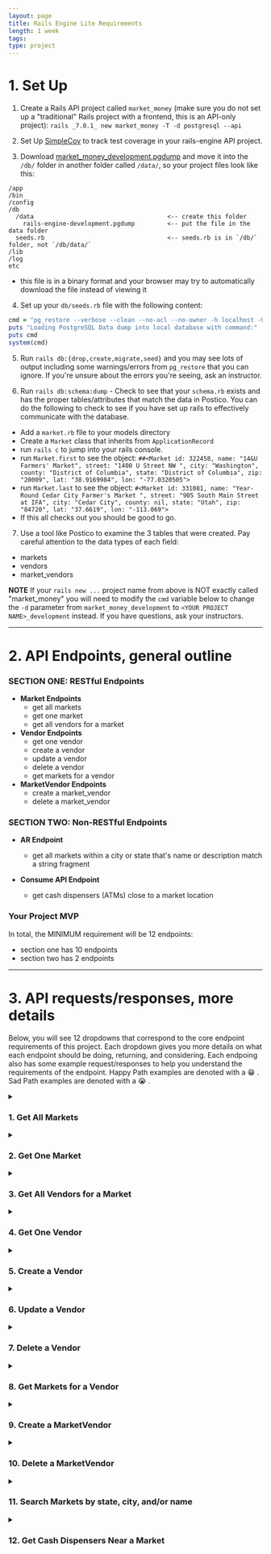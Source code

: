 ```yaml
---
layout: page
title: Rails Engine Lite Requirements
length: 1 week
tags:
type: project
---
```


# 1. Set Up

1. Create a Rails API project called `market_money` (make sure you do not set up a "traditional" Rails project with a frontend, this is an API-only project): `rails _7.0.1_ new market_money -T -d postgresql --api`

2. Set Up [SimpleCov](https://github.com/colszowka/simplecov) to track test coverage in your rails-engine API project.

3. Download [market_money_development.pgdump](https://raw.githubusercontent.com/turingschool/backend-curriculum-site/gh-pages/module3/projects/market_money/market_money_development.pgdump) and move it into the `/db/` folder in another folder called `/data/`, so your project files look like this:

```
/app
/bin
/config
/db
  /data                                     <-- create this folder
    rails-engine-development.pgdump         <-- put the file in the data folder
  seeds.rb                                  <-- seeds.rb is in `/db/` folder, not `/db/data/`
/lib
/log
etc
```

  - this file is in a binary format and your browser may try to automatically download the file instead of viewing it


4. Set up your `db/seeds.rb` file with the following content:
```ruby
cmd = "pg_restore --verbose --clean --no-acl --no-owner -h localhost -U $(whoami) -d market_money_development db/data/market_money_development.pgdump"
puts "Loading PostgreSQL Data dump into local database with command:"
puts cmd
system(cmd)
```

5. Run `rails db:{drop,create,migrate,seed}` and you may see lots of output including some warnings/errors from `pg_restore` that you can ignore. If you're unsure about the errors you're seeing, ask an instructor.

6. Run `rails db:schema:dump` - Check to see that your `schema.rb` exists and has the proper tables/attributes that match the data in Postico. You can do the following to check to see if you have set up rails to effectively communicate with the database.
  * Add a `market.rb` file to your models directory
  * Create a `Market` class that inherits from `ApplicationRecord`
  * run `rails c` to jump into your rails console.
  * run `Market.first` to see the object: `##<Market id: 322458, name: "14&U Farmers' Market", street: "1400 U Street NW ", city: "Washington", county: "District of Columbia", state: "District of Columbia", zip: "20009", lat: "38.9169984", lon: "-77.0320505">`
  * run `Market.last` to see the object: `#<Market id: 331081, name: "Year-Round Cedar City Farmer's Market ", street: "905 South Main Street at IFA", city: "Cedar City", county: nil, state: "Utah", zip: "84720", lat: "37.6619", lon: "-113.069">`
  * If this all checks out you should be good to go.

7. Use a tool like Postico to examine the 3 tables that were created. Pay careful attention to the data types of each field:
  * markets
  * vendors 
  * market_vendors


**NOTE** If your `rails new ...` project name from above is NOT exactly called "market_money" you will need to modify the `cmd` variable below to change the `-d` parameter from `market_money_development` to `<YOUR PROJECT NAME>_development` instead. If you have questions, ask your instructors.

---

# 2. API Endpoints, general outline

### SECTION ONE: RESTful Endpoints

- **Market Endpoints**
  * get all markets
  * get one market
  * get all vendors for a market
- **Vendor Endpoints**
  * get one vendor
  * create a vendor
  * update a vendor
  * delete a vendor
  * get markets for a vendor
- **MarketVendor Endpoints**
  * create a market_vendor
  * delete a market_vendor

### SECTION TWO: Non-RESTful Endpoints

- **AR Endpoint**
  * get all markets within a city or state that's name or description match a string fragment

- **Consume API Endpoint**
  * get cash dispensers (ATMs) close to a market location

### Your Project MVP

In total, the MINIMUM requirement will be 12 endpoints:

* section one has 10 endpoints
* section two has 2 endpoints

---

# 3. API requests/responses, more details

Below, you will see 12 dropdowns that correspond to the core endpoint requirements of this project. Each dropdown gives you more details on what each endpoint should be doing, returning, and considering. Each endpoing also has some example request/responses to help you understand the requirements of the endpoint. Happy Path examples are denoted with a 😁  . Sad Path examples are denoted with a 😭  . 

<details>
<summary><h3>1. Get All Markets</h3></summary>

#### Details:
1. This endpoint should follow the pattern of `GET /api/v0/markets` and should return ALL markets in the database.
2. In addition to the market's main attributes, the market resource should also list an attribute for `vendor_count`, which is the number of vendors that are associated with that market. 

      <details><summary><h5>Example #1 😁 </h5></summary>
      
      #### Request: 
      ```
        GET /api/v0/markets
        Content-Type: application/json
        Accept: application/json
      ```

      #### Response:
      `status: 200`
      ```json
      {
          "data": [
              {
                  "id": "17",
                  "type": "market",
                  "attributes": {
                      "name": "18th Street Farmers Market",
                      "street": "825 18th Street",
                      "city": "Charleston",
                      "county": "Coles",
                      "state": "Illinois",
                      "zip": "61920",
                      "lat": "39.490737",
                      "lon": "-88.163254",
                      "vendor_count": 28
                  }
              },
              {
                  "id": "18",
                  "type": "market",
                  "attributes": {
                      "name": "19/27 Community Farmers Market",
                      "street": "NE 7th Ave",
                      "city": "Chiefland",
                      "county": "Levy",
                      "state": "Florida",
                      "zip": "32626",
                      "lat": "29.4848541",
                      "lon": "-82.8578732",
                      "vendor_count": 38
                  }
              },
              ...,
              ...,
          ]
      }
      ```
      </details>
</details>
<details><summary><h3>2. Get One Market</h3></summary>

#### Details:
1. This endpoint should follow the pattern of `GET /api/v0/markets/:id`.
2. If a valid market id is passed in, all market attributes, as well as a `vendor_count` should be returned.  
3. If an invalid market id is passed in, a 404 status as well as a descriptive error message should be sent back in the response.

      <details><summary><h5>Example #1 😁 </h5></summary>

      #### Request:
      ```
        GET /api/v0/markets/360
        Content-Type: application/json
        Accept: application/json
      ```

      #### Response: 
      `status: 200`
      ```json
      {
          "data": {
              "id": "360",
              "type": "market",
              "attributes": {
                  "name": "Austintown Farmers Market",
                  "street": "6000 Kirk Road (Austintown Township Park)",
                  "city": "Austintown",
                  "county": "Mahoning",
                  "state": "Ohio",
                  "zip": "44515",
                  "lat": "41.070511",
                  "lon": "-80.774094",
                  "vendor_count": 24
              }
          }
      }
      ```
      </details>
      <details><summary><h5>Example #2 😭 </h5></summary>
    
      #### Request:
      ```
        GET /api/v0/markets/123123123123 (where `123123123123` is an invalid Market id)
        Content-Type: application/json
        Accept: application/json
      ```

      #### Response: 
      `status: 404`
      ```json
      {
          "errors": [
              {
                  "detail": "Couldn't find Market with 'id'=123123123123"
              }
          ]
      }
      ```
      </details>
</details>

<details><summary><h3>3. Get All Vendors for a Market</h3></summary>

#### Details 
1. This endpoint should follow the pattern of `GET /api/v0/markets/:id/vendors`
2. If a valid market id is passed in, a JSON object is sent back with a top-level `data` key that points to a collection of that market's vendors. Each vendor contains all of it's attributes.
3. If an invalid market id is passed in, a 404 status as well as a descriptive error message should be sent back in the response.

    <details><summary><h5>Example #1 😁</h5></summary>

    #### Request: 
    ```
      GET /api/v0/markets/360/vendors
      Content-Type: application/json
      Accept: application/json
    ```

    #### Response: 
    `status: 200`
    ```json
    {
        "data": [
            {
                "id": "1150",
                "type": "vendor",
                "attributes": {
                    "name": "Jolly Scoops",
                    "description": "Handcrafted ice cream in a variety of festive flavors.",
                    "contact_name": "Kit Romaguera",
                    "contact_phone": "656.318.8117",
                    "credit_accepted": true
                }
            },
            {
                "id": "1452",
                "type": "vendor",
                "attributes": {
                    "name": "The Book Cellar",
                    "description": "A hidden gem of a bookstore, featuring a range of used and rare titles, with a focus on science fiction and fantasy.",
                    "contact_name": "Dorian O'Kon",
                    "contact_phone": "839-874-2562",
                    "credit_accepted": true
                }
            },
            {
                "id": "318",
                "type": "vendor",
                "attributes": {
                    "name": "Hot Diggity Dog",
                    "description": "sells gourmet hot dogs with unique toppings",
                    "contact_name": "Dan Connelly PhD",
                    "contact_phone": "322-239-3558",
                    "credit_accepted": false
                }
            },
            ...,
            ...,
        ]
    }
    ```
    </details>
    <details><summary><h5>Example #2 😭 </h5></summary>
      
      #### Request:
      ```
        GET /api/v0/markets/123123123123/vendors (where `123123123123` is an invalid Market id)
        Content-Type: application/json
        Accept: application/json
      ```

      #### Response: 
      `status: 404`
      ```json
    {
        "errors": [
            {
                "detail": "Couldn't find Market with 'id'=123123123123"
            }
        ]
    }
      ```
    </details>
</details>

<details><summary><h3>4. Get One Vendor</h3></summary>

#### Details
1. This endpoint should follow the pattern of `GET /api/v0/vendors/:id`
2. If a valid vendor id is passed in, a JSON object is sent back with a top-level `data` key that points to the vendor resource with that id, and all attributes for that vendor.
3. If an invalid vendor id is passed in, a 404 status as well as a descriptive error message should be sent back in the response.

    <details><summary><h5>Example #1 😁</h5></summary>

    #### Request: 
    ```
      GET /api/v0/vendors/1150
      Content-Type: application/json
      Accept: application/json
    ```

    #### Response:
    `status: 200`
    ```json 
    {
        "data": {
            "id": "1150",
            "type": "vendor",
            "attributes": {
                "name": "Jolly Scoops",
                "description": "Handcrafted ice cream in a variety of festive flavors.",
                "contact_name": "Kit Romaguera",
                "contact_phone": "656.318.8117",
                "credit_accepted": true
            }
        }
    }
    ```
    </details>
    <details><summary><h5>Example #2 😭 </h5></summary>
      
      #### Request:
      ```
        GET /api/v0/vendors/123123123123 (where `123123123123` is an invalid Vendor id)
        Content-Type: application/json
        Accept: application/json
      ```

      #### Response: 
      `status: 404`
      ```json
    {
        "errors": [
            {
                "detail": "Couldn't find Vendor with 'id'=123123123123"
            }
        ]
    }
      ```
    </details>
</details>

<details><summary><h3>5. Create a Vendor</h3></summary>

#### Details
1. This endpoint should follow the pattern of `POST /api/v0/vendors`, and should pass ALL attributes required to create a vendor (`name`, `description`, `contact_name`, `contact_phone`, and `credit_accepted`) as JSON in the body of the request. (In postman, navigate to `Body` tab, select `raw` and change the format to `JSON` instead of `Text`)
2. This endpoint should create a new vendor resource.
3. A successful response will return a response with a `201` status code, and return the newly created vendor resource. 
4. If any number of attributes are left out in the body of the request, a status code of `400`, as well as a descriptive error message should be sent back in the response.
5. Validating the presence of a boolean value can be tricky since `false` is evaluated as `nil`. Validating the presence of a field that could be false will generate some a validation error when we don't mean it to. We'd suggest creating your own [custom validation](https://guides.rubyonrails.org/active_record_validations.html#custom-methods) for validating the presence of a boolean field. 

    <details><summary><h5>Example #1 😁</h5></summary>

    #### Request:
    ```
      POST /api/v0/vendors
      Content-Type: application/json
      Accept: application/json
    ```

    ##### Body: 
    ```
    {
        "name": "Buzzy Bees",
        "description": "local honey and wax products",
        "contact_name": "Berly Couwer",
        "contact_phone": "8389928383",
        "credit_accepted": false
    }
    ```

    #### Response:
    `status: 201`
    ```json 
    {
        "data": {
            "id": "1694",
            "type": "vendor",
            "attributes": {
                "name": "Buzzy Bees",
                "description": "local honey and wax products",
                "contact_name": "Berly Couwer",
                "contact_phone": "8389928383",
                "credit_accepted": false
            }
        }
    }
    ```
    </details>
    <details><summary><h5>Example #2 😭 </h5></summary>
      
      #### Request:
      ```
        POST /api/v0/vendors
        Content-Type: application/json
        Accept: application/json
      ```
      ##### Body: 
      ```
      {
          "name": "Buzzy Bees",
          "description": "local honey and wax products",
          "credit_accepted": false
      }
      ```

      #### Response: 
      `status: 400`
      ```json
    {
        "errors": [
            {
                "detail": "Validation failed: Contact name can't be blank, Contact phone can't be blank"
            }
        ]
    }
      ```
    </details>
</details>

<details><summary><h3>6. Update a Vendor</h3></summary>

#### Details
1. This endpoint should follow the pattern of `PATCH /api/v0/vendors/:id`, and can pass any number and combination of attribtues to be updated (`name`, `description`, `contact_name`, `contact_phone`, and `credit_accepted`) as JSON in the body of the request. (In postman, navigate to `Body` tab, select `raw` and change the format to `JSON` instead of `Text`)
2. This endpoint should update an existing vendor with any parameters sent in via the body.
3. If someone were to try to update a vendor resource to have a `nil` or empty attribute, a proper 400-level status code as well as a descriptive error message should be sent back in the response.
4. A successful response will return the newly updated vendor resource. 

    <details><summary><h5>Example #1 😁</h5></summary>

    #### Request: 
    ```
      PATCH /api/v0/vendors/1694
      Content-Type: application/json
      Accept: application/json
    ```

    ##### Body: 
    ```
    {
        "contact_name": "Kimberly Couwer",
        "credit_accepted": false
    }
    ```

    #### Response: 
    `status: 200`
    ```json 
    {
        "data": {
            "id": "1694",
            "type": "vendor",
            "attributes": {
                "name": "Buzzy Bees",
                "description": "local honey and wax products",
                "contact_name": "Kimberly Couwer",
                "contact_phone": "8389928383",
                "credit_accepted": false
            }
        }
    }
    ```
    </details>
    <details><summary><h5>Example #2 😭 </h5></summary>
      
      #### Request:
      ```
        PATCH /api/v0/vendors/123123123123 (where `123123123123` is an invalid Vendor id)
        Content-Type: application/json
        Accept: application/json
      ```
      ##### Body: 
      ```
    {
        "contact_name": "Kimberly Couwer",
        "credit_accepted": false
    }
      ```

      #### Response: 
      `status: 404`
      ```json
    {
        "errors": [
            {
                "detail": "Couldn't find Vendor with 'id'=123123123123"
            }
        ]
    }
      ```
    </details>
    <details><summary><h5>Example #3 😭 </h5></summary>
      
      #### Request:
      ```
        PATCH /api/v0/vendors/1694 (where `1694` is an valid Vendor id)
        Content-Type: application/json
        Accept: application/json
      ```
      ##### Body: 
      ```
    {
        "contact_name": "",
        "credit_accepted": false
    }
      ```

      #### Response: 
      `status: 400`
      ```json
    {
        "errors": [
            {
                "detail": "Validation failed: Contact name can't be blank"
            }
        ]
    }
      ```
    </details>
</details>

<details><summary><h3>7. Delete a Vendor</h3></summary>

#### Details
1. This endpoint should follow the pattern of `DELETE /api/v0/vendors/:id`
2. When a valid id is passed in, that vendor will be destroyed, as well as any associations that vendor had. A status code of `204` should be sent back, without any content in the body. 
3. If an invalid id is passed in, a 404 status code as well as a descriptive message should be sent back with the response.

    <details><summary><h5>Example #1 😁 </h5></summary>

    #### Request: 
    ```
      DELETE /api/v0/vendors/70
      Content-Type: application/json
      Accept: application/json
    ```

    #### Response: 
    `status: 204`
    </details>

    <details><summary><h5>Example #2 😭 </h5></summary>
      
      #### Request:
      ```
        DELETE /api/v0/vendors/123123123123 (where `123123123123` is an invalid Vendor id)
        Content-Type: application/json
        Accept: application/json
      ```

      #### Response: 
      `status: 404`
      ```json
    {
        "errors": [
            {
                "detail": "Couldn't find Vendor with 'id'=123123123123"
            }
        ]
    }
      ```
    </details>
</details>

<details><summary><h3>8. Get Markets for a Vendor</h3></summary>

#### Details
1. This endpoint should follow the pattern of `GET /api/v0/vendors/:id/markets`, and it should return any markets that the vendor is associated with.
2. When a valid vendor id is passed in, a response will be sent back that lists out all markets that the vendor is associated with. 
3. If a vendor only has one market that they sell at, that market should still be returned in an array. 
4. If a vendor doesn't have any markets that they sell at, the `data` top level key should point to an empty array. 
3. If an invalid vendor id is passed in, a 404 status code as well as a descriptive message should be sent back with the response.

    <details><summary><h5>Example #1 😁 </h5></summary>

    #### Request: 
    ```
      GET /api/v0/vendors/1150/markets
      Content-Type: application/json
      Accept: application/json
    ```

    #### Response: 
    ```json 
    {
        "data": [
            {
                "id": "360",
                "type": "market",
                "attributes": {
                    "name": "Austintown Farmers Market",
                    "street": "6000 Kirk Road (Austintown Township Park)",
                    "city": "Austintown",
                    "county": "Mahoning",
                    "state": "Ohio",
                    "zip": "44515",
                    "lat": "41.070511",
                    "lon": "-80.774094",
                    "vendor_count": 24
                }
            },
            {
                "id": "994",
                "type": "market",
                "attributes": {
                    "name": "Canal Fulton Farmers Market ",
                    "street": "2309 Locust Street",
                    "city": "Canal Fulton",
                    "county": null,
                    "state": "Ohio",
                    "zip": "44614",
                    "lat": "40.8822",
                    "lon": "-81.5686",
                    "vendor_count": 39
                }
            },
            ...,
            ...,
        ]
    }
    ```
    </details>
    <details><summary><h5>Example #2 😭 </h5></summary>
      
      #### Request:
      ```
        GET /api/v0/vendors/123123123123/markets (where `123123123123` is an invalid Vendor id)
        Content-Type: application/json
        Accept: application/json
      ```

      #### Response: 
      `status: 404`
      ```json
    {
        "errors": [
            {
                "detail": "Couldn't find Vendor with 'id'=123123123123"
            }
        ]
    }
      ```
    </details>
</details>
<details><summary><h3>9. Create a MarketVendor</h3></summary>

#### Details
1. This endpoint should follow the pattern of `POST /api/v0/market_vendors`, and it should create a new association between a market and a vendor (so then, the vendor has a new market that they sell at).
2. When valid ids for vendor and market are passed in, a MarketVendor will be created, and a response will be sent back with a `201` status, detailing that a Vendor was added to a Market. 
3. After implementing the happy path for this endpoint, run it, and check that when you call `GET /api/v0/vendors/:id/markets` for the vendor in which you just added to a market, that you see the newly associated market listed. 
4. If an invalid vendor id or and invalid market id is passed in, a 404 status code as well as a descriptive message should be sent back with the response.
5. If there already exists a MarketVendor with that `market_id` and that `vendor_id`, a response with a `422` status code and a message informing the client that that association already exists, should be sent back. Looking at [custom validation](https://guides.rubyonrails.org/active_record_validations.html#custom-methods) might help to implement a validation for uniqueness of the attributes for this resource. 

    <details><summary><h5>Example #1 😁 </h5></summary>

    #### Request:
    ```
      POST /api/v0/market_vendors
      Content-Type: application/json
      Accept: application/json
    ```

    ##### Body: 
    ```json
    {
        "market_id": 19,
        "vendor_id": 1150
    }
    (where 19 and 1150 are valid market and vendor id's.)
    ```

    #### Response: 
    ```json
      {
        "message": "Successfully added vendor to market"
      }
    ```
    </details>
    <details><summary><h5>Example #2 😭 </h5></summary>
      
      #### Request:
      ```
        POST /api/v0/market_vendors
        Content-Type: application/json
        Accept: application/json
      ```
      ##### Body: 
      ```json
      {
          "market_id": 987654321, 
          "vendor_id": 1150 
      }
      (where 987654321 is an invalid market id)
      ```

      #### Response: 
      `status: 404`
      ```json
    {
        "errors": [
            {
                "detail": "Validation failed: Market must exist"
            }
        ]
    }
      ```
    </details>
    <details><summary><h5>Example #3 😭 </h5></summary>
      
      #### Request:
      ```
        POST /api/v0/market_vendors
        Content-Type: application/json
        Accept: application/json
      ```
      ##### Body: 
      ```json
      {
          "market_id": 19, 
          "vendor_id": 1150 
      }
      (where 19 and 1150 are valid market and vendor id's, but an existing MarketVendor with those values already exists.)
      ```

      #### Response: 
      `status: 422`
      ```json
    {
        "errors": [
            {
                "detail": "Validation failed: Market vendor asociation between market with market_id=70 and vendor_id=1150 already exists"
            }
        ]
    }
      ```
    </details>
</details>

<details><summary><h3>10. Delete a MarketVendor</h3></summary>

#### Details
1. This endpoint should follow the pattern of `DELETE /api/v0/market_vendors`, and it should destroy an existing association between a market and a vendor (so that a vendor no longer is listed at a certain market).
2. The `market_id` and the `vendor_id` should be passed in via the body. 
2. When a MarketVendor resource can be found with the passed in `vendor_id` and `market_id`, that resource should be destroyed, and a response will be sent back with a `204` status, with nothing returned in the body of the request.  
3. After implementing the happy path for this endpoint, run it, and check that when you call `GET /api/v0/vendors/:id/markets` for the vendor in which you just deleted an association to a market, that you don't see the recently removed market listed. 
4. If a MarketVendor resource can NOT be found with the passed in `vendor_id` and `market_id`, a 404 status code as well as a descriptive message should be sent back with the response.
  
    <details><summary><h5>Example #1 😁 </h5></summary>

    #### Request: 
    ```
      DELETE /api/v0/market_vendors
      Content-Type: application/json
      Accept: application/json
    ```

    ##### Body: 
    ```json
    {
        "market_id": 19,
        "vendor_id": 1697
    }
    ```

    #### Response: 
    `status: 204`
    </details>
    <details><summary><h5>Example #2 😭 </h5></summary>
      
      #### Request:
      ```
        DELETE /api/v0/market_vendors
        Content-Type: application/json
        Accept: application/json
      ```
      ##### Body: 
      ```json
      {
          "market_id": 423, 
          "vendor_id": 1150 
      }
      (where there is no MarketVendor that has a market_id=423 AND a vendor_id=1150)
      ```

      #### Response: 
      `status: 404`
      ```json
    {
        "errors": [
            {
                "detail": "No MarketVendor with market_id=423 AND vendor_id=1150 exists"
            }
        ]
    }
      ```
    </details>
</details>
<details><summary><h3>11. Search Markets by state, city, and/or name</h3></summary>

#### Details: 
1. The endpoint should be in the pattern of `GET /api/v0/markets/search`, and can accept `city`, `state`, and `name` parameters.
2. The following combination of parameters can be sent in at any time: 
  * `state`
  * `state`, `city`
  * `state`, `city`, `name`
  * `state`, `name`
  * `name`
3. The following combination of parameters can NOT be sent in at any time: 
  * `city`
  * `city`, `name`
4. If an invalid set of parameters are sent in, a proper error message should be sent back, along with a `422` status code. 
5. In the event that valid parameters are sent in, and only one market is returned from the search, the `data` top level key should still point to an array holding that one market resource data. 
6. Similar to above, in the event that valid parameters are sent in, and NO markets are returned, the `data` top level key should point to an empty array. And a status code of `200` should still be returned

    <details><summary><h5>Example #1 😁</h5></summary>

    #### Request: 
    ```
      GET /api/v0/markets/search?city=albququerque&state=new Mexico&name=uptown
      Content-Type: application/json
      Accept: application/json
    ```

    #### Response:
    `status: 200`
    ```json
    {
        "data": [
            {
                "id": "70",
                "type": "market",
                "attributes": {
                    "name": "ABQ Uptown Growers' Market",
                    "street": "NE parking lot of ABQ Uptown shopping center",
                    "city": "Albququerque",
                    "county": "Bernalillo",
                    "state": "New Mexico",
                    "zip": null,
                    "lat": "35.103988",
                    "lon": "-106.565838",
                    "vendor_count": 10
                }
            }
        ]
    }
    ```
    </details>
    <details><summary><h5>Example #2 😭 </h5></summary>
      
      #### Request: 
      ```
        GET /api/v0/markets/search?city=albququerque
        Content-Type: application/json
        Accept: application/json
      ```

      #### Response: 
      `status: 422`
      ```json
    {
        "errors": [
            {
                "detail": "Invalid set of parameters. Please provide a valid set of parameters to perform a search with this endpoint."
            }
        ]
    }
      ```
    </details>
</details>

<details><summary><h3>12. Get Cash Dispensers Near a Market</h3></summary>

#### Details: 
1. The endpoint should be in the pattern of `GET /api/v0/markets/:id/nearest_atms`
2. You will need to utilize the [TomTom API](https://developer.tomtom.com/) for this. Specifically, the category search endpoint. Find a category that would work for ATM's, and use the API to find ATM's near the location of the Farmer's Market. 
3. The atms that are returned should be in the order of closest to furthest away.
4. If an invalid market id is passed in, a 404 status as well as a descriptive error message should be sent back in the response.
5. The `data` top level key should always point to an array even if one or zero atms were located near the market location.

    <details><summary><h5>Example #1 😁 </h5></summary>

    #### Request: 
    ```
      GET /api/v0/markets/70/nearest_atms
      Content-Type: application/json
      Accept: application/json
    ```

    #### Response:
    `status: 200`
    ```json
    {
        "data": [
            {
                "id": null,
                "type": "atm",
                "attributes": {
                    "name": "Eds-Pyns",
                    "address": "2200 Louisiana Boulevard Northeast, Albuquerque, NM 87110",
                    "lat": 35.1034,
                    "lon": -106.56745,
                    "distance": 0.09976720439821812
                }
            },
            {
                "id": null,
                "type": "atm",
                "attributes": {
                    "name": "Prosperity Bank",
                    "address": "2240 Q St NE, Albuquerque, NM 87110",
                    "lat": 35.10273,
                    "lon": -106.56691,
                    "distance": 0.10595742641673364
                }
            },
            ...,
            ...,
            ...,
        ]
    }
    ```
    </details>
    <details><summary><h5>Example #2 😭 </h5></summary>
      
      #### Request:
      ```
        GET /api/v0/markets/123123123123/nearest_atm (where `123123123123` is an invalid Market id)
        Content-Type: application/json
        Accept: application/json
      ```

      #### Response: 
      `status: 404`
      ```json
    {
        "errors": [
            {
                "detail": "Couldn't find Market with 'id'=123123123123"
            }
        ]
    }
      ```
    </details>
</details>









<!-- ## Extra Practice Endpoints
* Get Vendors that sell at markets in a particular state
* DELETE a Market
* UPDATE a Market 
* CREATE a Market 
* get all markets within a certain city or state
* GET Markets for a Vendor 
* GET all the states the Vendor sells in 
* GET state w/ least amount of Vendors 
* GET all Vendors that sell in more than 1 state 
* If market has a vendor that doesn't accept credit, in market show page, give information about closest cash dispenser.  -->